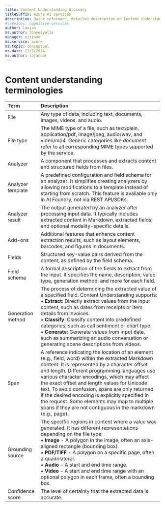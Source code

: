 ```yaml
---
title: Content Understanding Glossary
titleSuffix: Azure AI services
description: Quick reference, detailed description on Content Understanding Terms and Definition
#services: cognitive-services
author: laujan
ms.author: tonyeiyalla
manager: nitinme
ms.service: azure
ms.topic: conceptual
ms.date: 11/5/2024
ms.author: lajanuar
---
```


# Content understanding terminologies

| Term | Description |
|:---------|:----------|
| File | Any type of data, including text, documents, images, videos, and audio. |
| File type | The MIME type of a file, such as text/plain, application/pdf, image/jpeg, audio/wav, and video/mp4. Generic categories like *document* refer to all corresponding MIME types supported by the service. |
| Analyzer | A component that processes and extracts content and structured fields from files. |
| Analyzer template | A predefined configuration and field schema for an analyzer. It simplifies creating analyzers by allowing modifications to a template instead of starting from scratch. This feature is available only in AI Foundry, not via REST API/SDKs. |
| Analyzer result | The output generated by an analyzer after processing input data. It typically includes extracted content in Markdown, extracted fields, and optional modality-specific details. |
| Add-ons | Additional features that enhance content extraction results, such as layout elements, barcodes, and figures in documents. |
| Fields | Structured key-value pairs derived from the content, as defined by the field schema. |
| Field schema | A formal description of the fields to extract from the input. It specifies the name, description, value type, generation method, and more for each field. |
| Generation method | The process of determining the extracted value of a specified field. Content Understanding supports: <br/> &bullet; **Extract**: Directly extract values from the input content, such as dates from receipts or item details from invoices. <br/> &bullet; **Classify**: Classify content into predefined categories, such as call sentiment or chart type. <br/> &bullet; **Generate**: Generate values from input data, such as summarizing an audio conversation or generating scene descriptions from videos. |
|Span| A reference indicating the location of an element (e.g., field, word) within the extracted Markdown content. It is represented by a character offset and length. Different programming languages use various character encodings, which may affect the exact offset and length values for Unicode text. To avoid confusion, spans are only returned if the desired encoding is explicitly specified in the request. Some elements may map to multiple spans if they are not contiguous in the markdown (e.g., page). |
|Grounding source | The specific regions in content where a value was generated. It has different representations depending on the file type: <br>&bullet; **Image** - A polygon in the image, often an axis-aligned rectangle (bounding box). <br>&bullet; **PDF/TIFF** - A polygon on a specific page, often a quadrilateral. <br>&bullet; **Audio** - A start and end time range. <br>&bullet; **Video** - A start and end time range with an optional polygon in each frame, often a bounding box.|
| Confidence score | The level of certainty that the extracted data is accurate. |